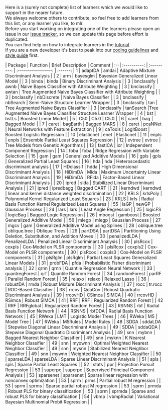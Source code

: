Here is a (surely not complete) list of learners which we would like to support in the nearer future.  
We always welcome others to contribute, so feel free to add learners from this list, or any learner you like, to mlr.  
Before you start working on integrating one of the learners please open an issue in our [issue tracker](https://github.com/mlr-org/mlr/issues), so we can update this page before effort is duplicated.    
You can find help on how to integrate learners in the [tutorial](http://mlr-org.github.io/mlr-tutorial/devel/html/create_learner/index.html).  
If you are a new developer it's best to peak into our [coding guidelines](https://github.com/mlr-org/mlr/wiki/mlr-Coding-Guidelines) and [style guide](https://github.com/rdatsci/PackagesInfo/wiki/R-Style-Guide) first.



   |      Package     |   Function     |                                     Brief Description            | Comment    |
:--|    :----------:  |   :---------:  |                                     :-----------------:          | :------:   |
1  |        adaptDA   |        amdai   |                         Adaptive Mixture Discriminant Analysis   |            |
2  |            arm   |     bayesglm   |                              Bayesian Generalized Linear Model   |            |
3  |          binda   |        binda   |                                   Binary Discriminant Analysis   |            |
3  |     bnclassify   |         awnb   |                Naive Bayes Classifier with Attribute Weighting   |            |
3  |     bnclassify   |        awtan   | Tree Augmented Naive Bayes Classifier with Attribute Weighting   |            |
3  |     bnclassify   |   nbDiscrete   |                                         Naive Bayes Classifier   |            |
3  |     bnclassify   |     nbSearch   |                           Semi-Naive Structure Learner Wrapper   |            |
3  |     bnclassify   |          tan   |                          Tree Augmented Naive Bayes Classifier   |            |
3  |     bnclassify   |    tanSearch   |Tree Augmented Naive Bayes Classifier Structure Learner Wrapper   |            |
4  |            bst   |        bstLs   |                                           Boosted Linear Model   |            |
5  |            C50   |         C5.0   |                                                           C5.0   |            |
6  |          caret   |          bag   |                                                   Bagged Model   |            |
7  |          caret   |     bagEarth   |                                                    Bagged MARS   |            |
8  |          caret   |      pcaNNet   |                        Neural Networks with Feature Extraction   |            |
9  |        caTools   |   LogitBoost   |                                    Boosted Logistic Regression   |            |
10 |     elasticnet   |         enet   |                                                     Elasticnet   |            |
11 |          enpls   |        enpls   |                      Ensemble Partial Least Squares Regression   |            |
12 |         evtree   |       evtree   |                            Tree Models from Genetic Algorithms   |            |
13 |        fastICA   |          icr   |                               Independent Component Regression   |            |
14 |           foba   |         foba   |                       Ridge Regression with Variable Selection   |            |
15 |            gam   |          gam   |                                    Generalized Additive Models   |            |
16 |           gpls   |         gpls   |                              Generalized Partial Least Squares   |            |
16 |            hda   |          hda   |                          Heteroscedastic discriminant analysis   |            |
17 |      HDclassif   |         hdda   |                         High Dimensional Discriminant Analysis   |            |
18 |        HiDimDA   |         Mlda   |               Maximum Uncertainty Linear Discriminant Analysis   |            |
19 |        HiDimDA   |        RFlda   |                      Factor-Based Linear Discriminant Analysis   |            |
20 |          ipred   |         slda   |                        Stabilized Linear Discriminant Analysis   |            |
21 |          ipred   |    ipredbagg   |                                                    Bagged CART   |            |
21 |        kerndwd   |      kerndwd   |             linear and kernel distance weighted discrimination   |            |
22 |           KRLS   |     krlsPoly   |                    Polynomial Kernel Regularized Least Squares   |            |
23 |           KRLS   |         krls   |         Radial Basis Function Kernel Regularized Least Squares   |            |
55 |           laGP   |        newGP   |                                               Gaussian Process   |            |
24 |           lars   |         lars   |                                         Least Angle Regression   |            |
25 |        logicFS   |     logicBag   |                                        Bagged Logic Regression   |            |
26 |         mboost   |     gamboost   |                             Boosted Generalized Additive Model   |            |
56 |          mlegp   |        mlegp   |                                               Gaussian Process   |            |
27 |           mgcv   |          gam   |                       Generalized Additive Model using Splines   |            |
28 |   oblique.tree   | oblique.tree   |                                                  Oblique Trees   |            |
29 |        partDSA   |      partDSA   |  Partitioning Using Deletion, Substitution, and Addition Moves   |            |
30 |   penalizedLDA   | PenalizedLDA   |                         Penalized Linear Discriminant Analysis   |            |
30 |        plsRcox   |       coxpls   |                                   Cox-Model on PLSR components   |            |
30 |        plsRcox   |      coxpls2   |                                   Cox-Model on PLSR components   |            |
30 |        plsRcox   |      coxpls3   |                                   Cox-Model on PLSR components   |            |
31 |        plsRglm   |      plsRglm   |                Partial Least Squares Generalized Linear Models   |            |
31 |        probFDA   |         pfda   |                    Probabilistic Fisher discriminant analysis    |            |
32 |           qrnn   |         qrnn   |                             Quantile Regression Neural Network   |            |
33 | quantregForest   |          qrf   |                                         Quantile Random Forest   |            |
34 |   randomForest   |        parRF   |                                         Parallel Random Forest   |            |
35 |         relaxo   |       relaxo   |                                                  Relaxed Lasso   |            |
36 |       robustDA   |         rmda   |                           Robust Mixture Discriminant Analysis   |            |
37 |           rocc   |      tr.rocc   |                                           ROC-Based Classifier   |            |
38 |          rrcov   |       QdaCov   |                         Robust Quadratic Discriminant Analysis   |            |
39 |        rrcovHD   |       CSimca   |                                                          SIMCA   |            |
40 |        rrcovHD   |       RSimca   |                                                   Robust SIMCA   |            |
41 |            RRF   |          RRF   |                                      Regularized Random Forest   |            |
42 |            RRF   |    RRFglobal   |                                      Regularized Random Forest   |            |
43 |          RSNNS   |          rbf   |                                  Radial Basis Function Network   |            |
44 |          RSNNS   |       rbfDDA   |                                  Radial Basis Function Network   |            |
45 |          RWeka   |          LMT   |                                           Logistic Model Trees   |            |
46 |          RWeka   |           M5   |                                                     Model Tree   |            |
47 |          RWeka   |      M5Rules   |                                                    Model Rules   |            |
48 |           SDDA   |      sddaLDA   |                 Stepwise Diagonal Linear Discriminant Analysis   |            |
49 |           SDDA   |      sddaQDA   |              Stepwise Diagonal Quadratic Discriminant Analysis   |            |
49 |            snn   |        mybnn   |                             Bagged Nearest Neighbor Classifier   |            |
49 |            snn   |        myknn   |                                  K Nearest Neighbor Classifier   |            |
49 |            snn   |       myownn   |                   Optimal Weighted Nearest Neighbor Classifier   |            |
49 |            snn   |        mysnn   |                         Stabilized Nearest Neighbor Classifier   |            |
49 |            snn   |        mywnn   |                           Weighted Nearest Neighbor Classifier   |            |
50 |      sparseLDA   |    sparseLDA   |                            Sparse Linear Discriminant Analysis   |            |
51 |           spls   |         spls   |                                   Sparse Partial Least Squares   |            |
52 |          stats   |          ppr   |                                  Projection Pursuit Regression   |            |
53 |        superpc   |      superpc   |                        Supervised Principal Component Analysis   |            |
53 |      sparsenet   |    sparsenet   |           Sparse linear regression with nonconvex optimization   |            |
53 |           sprm   |         prms   |                                    Partial robust M regression   |            |
53 |           sprm   |        sprms   |                             Sparse partial robust M regression   |            |
53 |           sprm   |        prmda   |                           Robust PLS for binary classification   |            |
53 |           sprm   |       sprmda   |                Sparse and robust PLS for binary classification   |            |
54 |           vbmp   |   vbmpRadial   |             Variational Bayesian Multinomial Probit Regression   |            |                    